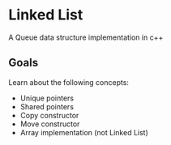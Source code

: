 # Linked List

A Queue data structure implementation in c++

## Goals

Learn about the following concepts:
* Unique pointers
* Shared pointers
* Copy constructor
* Move constructor
* Array implementation (not Linked List)